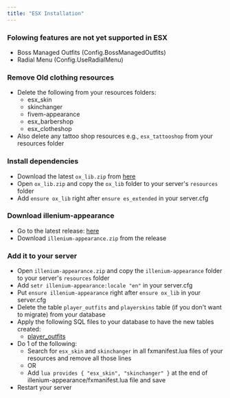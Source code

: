 ```yaml
---
title: "ESX Installation"
---
```


### Folowing features are not yet supported in ESX

- Boss Managed Outfits (Config.BossManagedOutfits)
- Radial Menu (Config.UseRadialMenu)

### Remove Old clothing resources
- Delete the following from your resources folders:
    - esx_skin
    - skinchanger
    - fivem-appearance
    - esx_barbershop
    - esx_clotheshop
- Also delete any tattoo shop resources e.g., `esx_tattooshop` from your resources folder

### Install dependencies

- Download the latest `ox_lib.zip` from [here](https://github.com/overextended/ox_lib/releases/latest)
- Open `ox_lib.zip` and copy the `ox_lib` folder to your server's `resources` folder
- Add `ensure ox_lib` right after `ensure es_extended` in your server.cfg 

### Download illenium-appearance

- Go to the latest release: [here](https://github.com/iLLeniumStudios/illenium-appearance/releases/latest)
- Download `illenium-appearance.zip` from the release

### Add it to your server

- Open `illenium-appearance.zip` and copy the `illenium-appearance` folder to your server's `resources` folder
- Add `setr illenium-appearance:locale "en"` in your server.cfg
- Put `ensure illenium-appearance` right after `ensure ox_lib` in your server.cfg
- Delete the table `player_outfits` and `playerskins` table (if you don't want to migrate) from your database
- Apply the following SQL files to your database to have the new tables created:
    - [player_outfits](https://github.com/iLLeniumStudios/illenium-appearance/blob/main/sql/player_outfits.sql)
- Do 1 of the following:
    - Search for `esx_skin` and `skinchanger` in all fxmanifest.lua files of your resources and remove all those lines
    - OR
    - Add `lua provides { "esx_skin", "skinchanger" }` at the end of illenium-appearance/fxmanifest.lua file and save
- Restart your server
